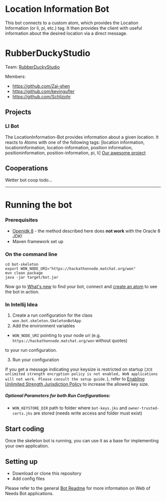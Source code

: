 # Location Information Bot

This bot connects to a custom atom, which provides the Location Information (or li, pi, etc.) tag. It then provides the client with useful information about the desired location via a direct message. 

# RubberDuckyStudio

Team: [RubberDuckyStudio](https://github.com/WoN-Hackathon-2019/won-LocationInformationBot)

Members:
* https://github.com/Zai-shen
* https://github.com/kevingufler
* https://github.com/Schlizohr


## Projects
### LI Bot
The LocationInformation-Bot provides information about a given location. 
It reacts to Atoms with one of the following tags: [location information, locationinformation, location-information,
            position information, positioninformation, position-information, pi, li]
[Our awesome project](https://github.com/WoN-Hackathon-2019/won-LocationInformationBot)


## Cooperations

Wetter bot coop todo...

--- --- ---



# Running the bot

### Prerequisites

- [Openjdk 8](https://adoptopenjdk.net/index.html) - the method described here does **not work** with the Oracle 8 JDK!
- Maven framework set up

### On the command line

```
cd bot-skeleton
export WON_NODE_URI="https://hackathonnode.matchat.org/won"
mvn clean package
java -jar target/bot.jar
```
Now go to [What's new](https://hackathon.matchat.org/owner/#!/overview) to find your bot, connect and [create an atom](https://hackathon.matchat.org/owner/#!/create) to see the bot in action.

### In Intellij Idea
1. Create a run configuration for the class `won.bot.skeleton.SkeletonBotApp`
2. Add the environment variables

  * `WON_NODE_URI` pointing to your node uri (e.g. `https://hackathonnode.matchat.org/won` without quotes)
  
  to your run configuration.
  
3. Run your configuration

If you get a message indicating your keysize is restricted on startup (`JCE unlimited strength encryption policy is not enabled, WoN applications will not work. Please consult the setup guide.`), refer to [Enabling Unlimited Strength Jurisdiction Policy](https://github.com/open-eid/cdoc4j/wiki/Enabling-Unlimited-Strength-Jurisdiction-Policy) to increase the allowed key size.

##### Optional Parameters for both Run Configurations:
- `WON_KEYSTORE_DIR` path to folder where `bot-keys.jks` and `owner-trusted-certs.jks` are stored (needs write access and folder must exist) 

## Start coding

Once the skeleton bot is running, you can use it as a base for implementing your own application. 

## Setting up
- Download or clone this repository
- Add config files

Please refer to the general [Bot Readme](https://github.com/researchstudio-sat/webofneeds/blob/master/webofneeds/won-bot/README.md) for more information on Web of Needs Bot applications.

